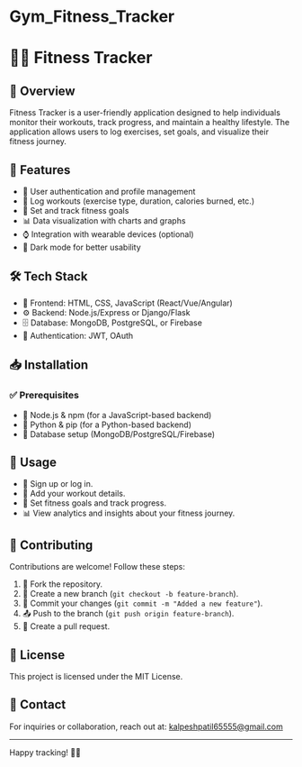 # Gym_Fitness_Tracker

# 🏋️‍♂️ Fitness Tracker

## 📌 Overview
Fitness Tracker is a user-friendly application designed to help individuals monitor their workouts, track progress, and maintain a healthy lifestyle. The application allows users to log exercises, set goals, and visualize their fitness journey.

## 🚀 Features
- 🔐 User authentication and profile management
- 🏃 Log workouts (exercise type, duration, calories burned, etc.)
- 🎯 Set and track fitness goals
- 📊 Data visualization with charts and graphs
- ⌚ Integration with wearable devices (optional)
- 🌙 Dark mode for better usability

## 🛠 Tech Stack
- 🎨 Frontend: HTML, CSS, JavaScript (React/Vue/Angular)
- ⚙️ Backend: Node.js/Express or Django/Flask
- 🗄 Database: MongoDB, PostgreSQL, or Firebase
- 🔑 Authentication: JWT, OAuth

## 📥 Installation

### ✅ Prerequisites
- 📌 Node.js & npm (for a JavaScript-based backend)
- 🐍 Python & pip (for a Python-based backend)
- 🏦 Database setup (MongoDB/PostgreSQL/Firebase)

## 🎯 Usage
- 🔑 Sign up or log in.
- 📝 Add your workout details.
- 🎯 Set fitness goals and track progress.
- 📊 View analytics and insights about your fitness journey.

## 🤝 Contributing
Contributions are welcome! Follow these steps:
1. 🍴 Fork the repository.
2. 🌿 Create a new branch (`git checkout -b feature-branch`).
3. 💾 Commit your changes (`git commit -m "Added a new feature"`).
4. 📤 Push to the branch (`git push origin feature-branch`).
5. 🔄 Create a pull request.

## 📜 License
This project is licensed under the MIT License.

## 📩 Contact
For inquiries or collaboration, reach out at: [kalpeshpatil65555@gmail.com](mailto:kalpeshpatil65555@gmail.com)

---
Happy tracking! 🚀💪

